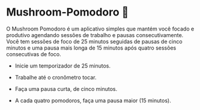 # Mushroom-Pomodoro 🍄 
O Mushroom Pomodoro é um aplicativo simples que mantém você focado e produtivo agendando sessões de trabalho e pausas consecutivamente. Você tem sessões de foco de 25 minutos seguidas de pausas de cinco minutos e uma pausa mais longa de 15 minutos após quatro sessões consecutivas de foco.

- Inicie um temporizador de 25 minutos.

- Trabalhe até o cronômetro tocar.

- Faça uma pausa curta, de cinco minutos.

- A cada quatro pomodoros, faça uma pausa maior (15 minutos).

